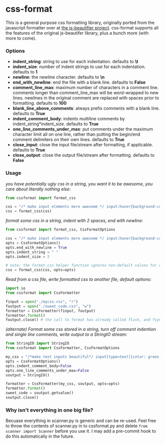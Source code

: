 # css-format
This is a general purpose css formatting library, originally ported from the javascript formatter over at [the js-beautifier project](/einars/js-beautify/blob/master/beautify-css.js).
css-format supports all the features of the original js-beautifer library, plus a bunch more (with more to come).


### Options
* **indent_string**: string to use for each indentation. defaults to **\t**
* **indent_size**: number of indent strings to use for each indentation. defaults to **1**
* **newline**: the newline character. defaults to **\n**
* **end_with_newline**: end the file with a blank line. defaults to **False**
* **comment_line_max**: maximum number of characters in a comment line. comments longer than comment_line_max will be word-wrapped to new lines. newlines in the original comment are replaced with spaces prior to formatting. defaults to **100**
* **blank_line_above_comments**: always prefix comments with a blank line. defaults to **True**
* **indent_comment_body**: indents multiline comments by indent_string\*indent_size. defaults to **True**
* **one_line_comments_under_max**: put comments under the maximum character limit all on one line, rather than putting the begin/end comment delimiters on their own lines. defaults to **True**
* **close_input**: close the input file/stream after formatting, if applicable. defaults to **True**
* **close_output**: close the output file/stream after formatting. defaults to **False**


### Usage

*you have potentially ugly css in a string, you want it to be awesome, you care about literally nothing else*:
```python
from cssformat import format_css

css = "/* make input elements more awesome */ input:hover{background-color: red;}"
css = format_css(css)
```



*format some css in a string, indent with 2 spaces, end with newline*:
```python
from cssformat import format_css, CssFormatOptions

css = "/* make input elements more awesome */ input:hover{background-color: red;}"
opts = CssFormatOptions()
opts.end_with_newline = True
opts.indent_string = " "
opts.indent_size = 2

# note: the format_css helper function ignores non-default values for close_input and close_ouput, for obvious reasons
css = format_css(css, opts=opts)
```



*Read from a css file, write formatted css to another file, default options:*
```python
import io
from cssformat import CssFormatter

finput = open("./mycss.css", "r")
foutput = open("./sweet_code.css", "w")
formatter = CssFormatter(finput, foutput)
formatter.format()
foutput.close() # the call to format has already called flush, and fsync if applicable
```

*(alternate) Format some css stored in a string, turn off comment indention and single line comments, write output to a StringIO stream:*
```python
from StringIO import StringIO
from cssformat import CssFormatter, CssFormatOptions

my_css = "/*make text inputs beautiful*/ input[type=text]{color: green;background-color: red;}"
opts = CssFormatOptions()
opts.indent_comment_body=False
opts.one_line_comments_under_max=False
soutput = StringIO()

formatter = CssFormatter(my_css, soutput, opts=opts)
formatter.format()
sweet_code = soutput.getvalue()
soutput.close()
```

### Why isn't everything in one big file?
Becuase everything in scanner.py is generic and can be re-used. Feel free to throw the contents of scanner.py in to cssformat.py and delete `from scanner import Scanner` before you use it. I may add a pre-commit hook to do this automatically in the future.